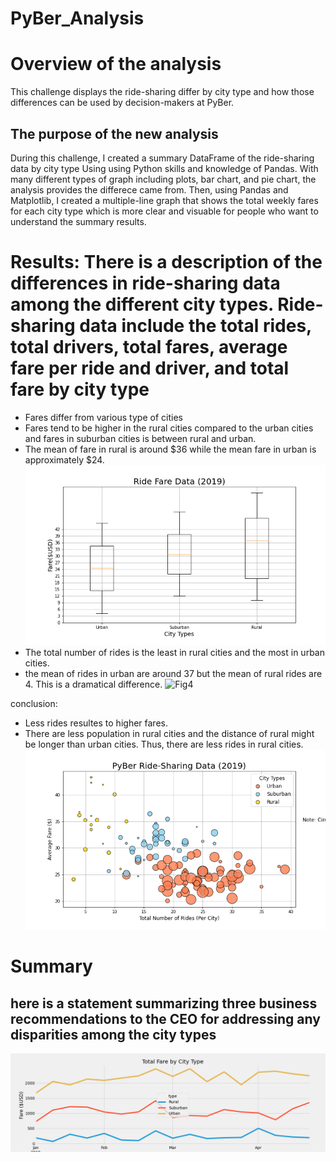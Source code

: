# PyBer_Analysis

# Overview of the analysis
This challenge displays the ride-sharing differ by city type and how those differences can be used by decision-makers at PyBer. 

## The purpose of the new analysis
During this challenge, I created a summary DataFrame of the ride-sharing data by city type Using using Python skills and knowledge of Pandas. With many different types of graph including plots, bar chart, and pie chart, the analysis provides the differece came from. Then, using Pandas and Matplotlib, I created a multiple-line graph that shows the total weekly fares for each city type which is more clear and visuable for people who want to understand the summary results.

# Results: There is a description of the differences in ride-sharing data among the different city types. Ride-sharing data include the total rides, total drivers, total fares, average fare per ride and driver, and total fare by city type
- Fares differ from various type of cities
 - Fares tend to be higher in the rural cities compared to the urban cities and fares in suburban cities is between rural and urban.
 - The mean of fare in rural is around $36 while the mean fare in urban is approximately $24.
![Fig3](analysis/Fig3.png)
 - The total number of rides is the least in rural cities and the most in urban cities.
 - the mean of rides in urban are around 37 but the mean of rural rides are 4. This is a dramatical difference.
![Fig4](analysis/Fig.png)

conclusion: 
 - Less rides resultes to higher fares.
 - There are less population in rural cities and the distance of rural might be longer than urban cities. Thus, there are less rides in rural cities.
  ![Fig1](analysis/Fig1.png)



# Summary
## here is a statement summarizing three business recommendations to the CEO for addressing any disparities among the city types

![PyBer_fare_summary](analysis/PyBer_fare_summary.png)
